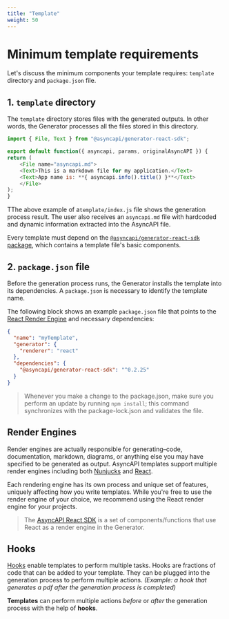 ```yaml
---
title: "Template"
weight: 50
---
```


# Minimum template requirements

Let's discuss the minimum components your template requires: `template` directory and `package.json` file.

## 1. `template` directory

The `template` directory stores files with the generated outputs. In other words, the Generator processes all the files stored in this directory.

```js
import { File, Text } from "@asyncapi/generator-react-sdk";

export default function({ asyncapi, params, originalAsyncAPI }) {
return (
    <File name="asyncapi.md">
    <Text>This is a markdown file for my application.</Text>
    <Text>App name is: **{ asyncapi.info().title() }**</Text>
    </File>
);
}
```

TThe above example of a`template/index.js` file shows the generation process result. The user also receives an `asyncapi.md` file with hardcoded and dynamic information extracted into the AsyncAPI file.

Every template must depend on the [`@asyncapi/generator-react-sdk` package](https://github.com/asyncapi/generator-react-sdk), which contains a template file's basic components.

## 2. `package.json` file

Before the generation process runs, the Generator installs the template into its dependencies. A `package.json` is necessary to identify the template name.

The following block shows an example `package.json` file that points to the [React Render Engine](react-render-engine.md) and necessary dependencies:

```json
{
  "name": "myTemplate",
  "generator": {
    "renderer": "react"
  },
  "dependencies": {
    "@asyncapi/generator-react-sdk": "^0.2.25"
  }
}
```

> Whenever you make a change to the package.json, make sure you perform an update by running `npm install`;  this command synchronizes with the package-lock.json and validates the file.

## Render Engines

Render engines are actually responsible for generating–code, documentation, markdown, diagrams, or anything else you may have specified to be generated as output. AsyncAPI templates support multiple render engines including both [Nunjucks](nunjucks-render-engine.md) and [React](react-render-engine.md). 

Each rendering engine has its own process and unique set of features, uniquely affecting how you write templates. While you're free to use the render engine of your choice, we recommend using the React render engine for your projects.

> The [AsyncAPI React SDK](https://github.com/asyncapi/generator-react-sdk) is a set of components/functions that use React as a render engine in the Generator.

## Hooks

[Hooks](hooks.md) enable templates to perform multiple tasks. Hooks are fractions of code that can be added to your template. They can be plugged into the generation process to perform multiple actions. _(Example: a hook that generates a pdf after the generation process is completed)_

**Templates** can perform multiple actions _before_ or _after_ the generation process with the help of **hooks**.








